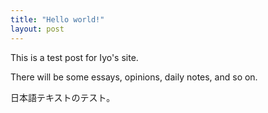 ```yaml
---
title: "Hello world!"
layout: post
---
```


This is a test post for Iyo's site.

There will be some essays, opinions, daily notes, and so on.

日本語テキストのテスト。


